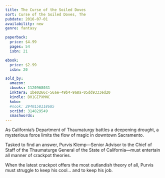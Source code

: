 ```yaml
---
title: The Curse of the Soiled Doves
sort: Curse of the Soiled Doves, The
pubdate: 2016-07-01
availability: new
genre: fantasy

paperback:
  price: $4.99
  pages: 54
  isbn: 21

ebook:
  price: $2.99
  isbn: 20

sold_by:
  amazon:
  ibooks: 1120968031
  inktera: 1be0266c-56ae-49b4-9a8a-05dd9333ed20
  kindle: B01GIPXMNC
  kobo:
  #nook: 2940158118685
  scribd: 314829549
  smashwords:
---
```


As California’s Department of Thaumaturgy battles a deepening drought, a mysterious force limits the flow of magic in downtown Sacramento.

Tasked to find an answer, Purvis Klemp—Senior Advisor to the Chief of Staff of the Thaumaturge General of the State of California—must entertain all manner of crackpot theories.

When the latest crackpot offers the most outlandish theory of all, Purvis must struggle to keep his cool… and to keep his job.
